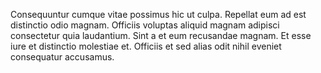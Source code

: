 Consequuntur cumque vitae possimus hic ut culpa. Repellat eum ad est distinctio odio magnam. Officiis voluptas aliquid magnam adipisci consectetur quia laudantium. Sint a et eum recusandae magnam. Et esse iure et distinctio molestiae et. Officiis et sed alias odit nihil eveniet consequatur accusamus.